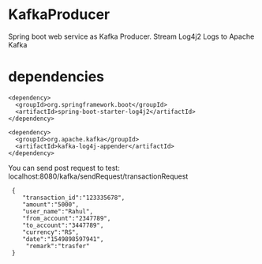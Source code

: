 # KafkaProducer


Spring boot web service as Kafka Producer.
Stream Log4j2 Logs to Apache Kafka  

# dependencies
```
<dependency>
  <groupId>org.springframework.boot</groupId>
  <artifactId>spring-boot-starter-log4j2</artifactId>
</dependency>

<dependency>
  <groupId>org.apache.kafka</groupId>
  <artifactId>kafka-log4j-appender</artifactId>
</dependency>
```  
    
You can send post request to test:
localhost:8080/kafka/sendRequest/transactionRequest
```
 {
    "transaction_id":"123335678",
    "amount":"5000",
    "user_name":"Rahul",
    "from_account":"2347789",
    "to_account":"3447789",
    "currency":"RS",
    "date":"1549898597941",
     "remark":"trasfer"
 }
```
    
